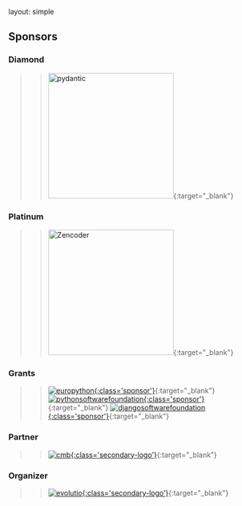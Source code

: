 layout: simple

## Sponsors

<div markdown="1" class="col-12 flex-sponsors-organizer pt-5">


### Diamond

<!-- > > [![pydantic](/static/images/sponsors/pydantic.png){:class='sponsor'}](https://pydantic.dev/){:target="\_blank"} -->
> > [<img src="/static/images/sponsors/pydantic.png" alt="pydantic" width="250">](https://pydantic.dev/){:target="_blank"}


### Platinum 

<!-- > > [![pydantic](/static/images/sponsors/pydantic.png){:class='sponsor'}](https://pydantic.dev/){:target="\_blank"} -->
> > [<img src="/static/images/sponsors/zencoder.svg" alt="Zencoder" width="250">](https://zencoder.ai/){:target="_blank"}


### Grants

> > [![europython](/static/images/sponsors/eps.png){:class='sponsor'}](https://www.europython-society.org/){:target="_blank"}
> > [![pythonsoftwarefoundation](/static/images/sponsors/psf.png){:class='sponsor'}](https://www.python.org/psf-landing/){:target=\"\_blank\"}
> > [![djangosoftwarefoundation](/static/images/sponsors/dsf.png&){:class='sponsor'}](https://www.djangoproject.com/){:target="_blank"}

[//]: # (> > [![cmb]&#40;/static/images/logo/cmb-w.png&#41;{:class='secondary-logo'}]&#40;https://www.cm-braga.pt/pt&#41;{:target="_blank"})


</div>

<div markdown="1" class="col-12 flex-sponsors-organizer pt-2">

### Partner

[//]: # (> > [![europython]&#40;/static/images/sponsors/eps.png&#41;{:class='sponsor'}]&#40;https://www.europython-society.org/&#41;{:target="_blank"})

[//]: # (> > [![djangosoftwarefoundation]&#40;/static/images/sponsors/dsf.png&#41;{:class='sponsor'}]&#40;https://www.djangoproject.com/&#41;{:target="_blank"})

[//]: # (> > [![pythonsoftwarefoundation]&#40;/static/images/sponsors/psf.png&#41;{:class='sponsor'}]&#40;https://www.python.org/psf-landing/&#41;{:target="_blank"})

> > [![cmb](/static/images/logo/cmb-w.png){:class='secondary-logo'}](https://www.cm-braga.pt/pt){:target="_blank"}


</div>

<div markdown="1" class="col-12 flex-sponsors-organizer pt-2">

### Organizer

> > [![evolutio](/static/images/sponsors/evolutio.png){:class='secondary-logo'}](https://evolutio.pt/){:target="_blank"}

</div>
